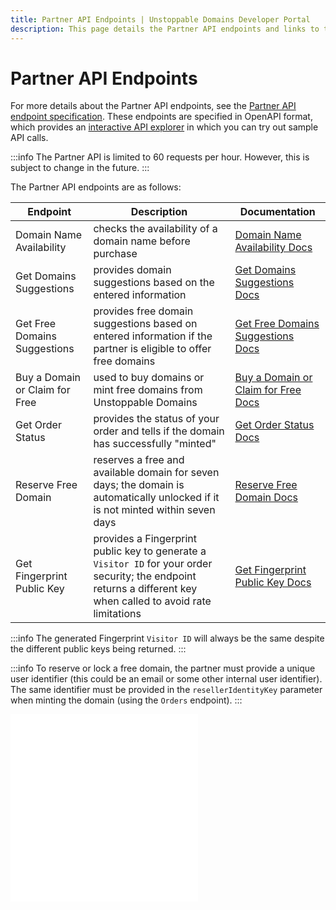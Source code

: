 ```yaml
---
title: Partner API Endpoints | Unstoppable Domains Developer Portal
description: This page details the Partner API endpoints and links to the external Partner API specification.
---
```


# Partner API Endpoints

For more details about the Partner API endpoints, see the [Partner API endpoint specification](https://raw.githubusercontent.com/unstoppabledomains/website-api-docs-v2/master/openapi.yaml). These endpoints are specified in OpenAPI format, which provides an [interactive API explorer](https://docs.unstoppabledomains.com/openapi/reference/) in which you can try out sample API calls.

:::info
The Partner API is limited to 60 requests per hour. However, this is subject to change in the future.
:::

The Partner API endpoints are as follows:

| Endpoint | Description | Documentation |
| - | - | - |
| Domain Name Availability | checks the availability of a domain name before purchase | [Domain Name Availability Docs](https://docs.unstoppabledomains.com/openapi/reference/#tag/domains/paths/~1domains~1%7BdomainName%7D/get) |
| Get Domains Suggestions | provides domain suggestions based on the entered information | [Get Domains Suggestions Docs](https://docs.unstoppabledomains.com/openapi/reference/#tag/domains/paths/~1domains~1suggestions/get) |
| Get Free Domains Suggestions | provides free domain suggestions based on entered information if the partner is eligible to offer free domains | [Get Free Domains Suggestions Docs](https://docs.unstoppabledomains.com/openapi/reference/#tag/domains/paths/~1domains~1suggestions~1free/get) |
| Buy a Domain or Claim for Free | used to buy domains or mint free domains from Unstoppable Domains | [Buy a Domain or Claim for Free Docs](https://docs.unstoppabledomains.com/openapi/reference/#tag/orders/paths/~1orders/post) |
| Get Order Status | provides the status of your order and tells if the domain has successfully "minted" | [Get Order Status Docs](https://docs.unstoppabledomains.com/openapi/reference/#tag/orders/paths/~1orders~1%7BorderNumber%7D/get) |
| Reserve Free Domain | reserves a free and available domain for seven days; the domain is automatically unlocked if it is not minted within seven days | [Reserve Free Domain Docs](https://docs.unstoppabledomains.com/openapi/reference/#tag/domains/paths/~1domains~1%7BdomainName%7D~1reserve/post) |
| Get Fingerprint Public Key | provides a Fingerprint public key to generate a `Visitor ID` for your order security; the endpoint returns a different key when called to avoid rate limitations | [Get Fingerprint Public Key Docs](https://docs.unstoppabledomains.com/openapi/reference/#tag/security/paths/~1security~1fingerprintjs~1keys/post) |

:::info
The generated Fingerprint `Visitor ID` will always be the same despite the different public keys being returned.
:::

:::info
To reserve or lock a free domain, the partner must provide a unique user identifier (this could be an email or some other internal user identifier). The same identifier must be provided in the `resellerIdentityKey` parameter when minting the domain (using the `Orders` endpoint).
:::

<embed src="/snippets/_discord.md" />

<embed src="/snippets/_partner-survey-embed.md" />
